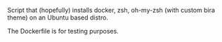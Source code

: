 Script that (hopefully) installs docker, zsh, oh-my-zsh (with custom bira theme) on an Ubuntu based distro.

The Dockerfile is for testing purposes.